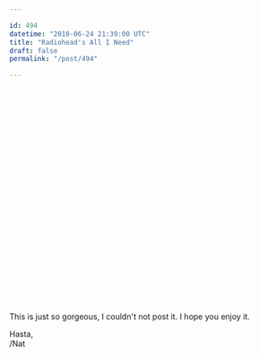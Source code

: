 ```yaml
---

id: 494
datetime: "2010-06-24 21:39:00 UTC"
title: "Radiohead's All I Need"
draft: false
permalink: "/post/494"

---
```


<object width="640" height="385"><param name="movie" value="http://www.youtube.com/v/Z9IODJdi3GA&hl=en_US&fs=1&"></param><param name="allowFullScreen" value="true"></param><param name="allowscriptaccess" value="always"></param><embed src="http://www.youtube.com/v/Z9IODJdi3GA&hl=en_US&fs=1&" type="application/x-shockwave-flash" allowscriptaccess="always" allowfullscreen="true" width="640" height="385"></embed></object>

This is just so gorgeous, I couldn't not post it. I hope you enjoy it.

Hasta,  
/Nat


